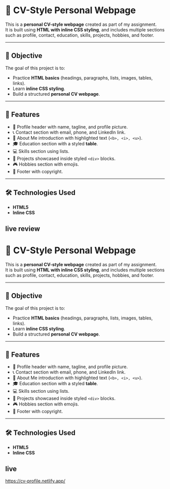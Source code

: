 # 📄 CV-Style Personal Webpage

This is a **personal CV-style webpage** created as part of my assignment.  
It is built using **HTML with inline CSS styling**, and includes multiple sections such as profile, contact, education, skills, projects, hobbies, and footer.  

---

## 🎯 Objective
The goal of this project is to:
- Practice **HTML basics** (headings, paragraphs, lists, images, tables, links).
- Learn **inline CSS styling**.
- Build a structured **personal CV webpage**.

---

## 📌 Features
- 👤 Profile header with name, tagline, and profile picture.  
- 📞 Contact section with email, phone, and LinkedIn link.  
- 📝 About Me introduction with highlighted text (`<b>, <i>, <u>`).  
- 🎓 Education section with a styled **table**.  
- 💻 Skills section using lists.  
- 🚀 Projects showcased inside styled `<div>` blocks.  
- 🎮 Hobbies section with emojis.  
- 🔻 Footer with copyright.  

---

## 🛠️ Technologies Used
- **HTML5**
- **Inline CSS**

## live review
# 📄 CV-Style Personal Webpage

This is a **personal CV-style webpage** created as part of my assignment.  
It is built using **HTML with inline CSS styling**, and includes multiple sections such as profile, contact, education, skills, projects, hobbies, and footer.  

---

## 🎯 Objective
The goal of this project is to:
- Practice **HTML basics** (headings, paragraphs, lists, images, tables, links).
- Learn **inline CSS styling**.
- Build a structured **personal CV webpage**.

---

## 📌 Features
- 👤 Profile header with name, tagline, and profile picture.  
- 📞 Contact section with email, phone, and LinkedIn link.  
- 📝 About Me introduction with highlighted text (`<b>, <i>, <u>`).  
- 🎓 Education section with a styled **table**.  
- 💻 Skills section using lists.  
- 🚀 Projects showcased inside styled `<div>` blocks.  
- 🎮 Hobbies section with emojis.  
- 🔻 Footer with copyright.  

---

## 🛠️ Technologies Used
- **HTML5**
- **Inline CSS**

## live 
https://cv-profile.netlify.app/
